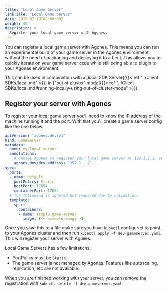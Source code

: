 ```yaml
---
title: "Local Game Server"
linkTitle: "Local Game Server"
date: 2019-02-19T08:00:00Z
weight: 40
description: >
  Register your local game server with Agones.
---
```


You can register a local game server with Agones. This means you can run an experimental build of your game server in the Agones environment without the need of packaging and deploying it to a fleet. This allows you to quickly iterate on your game server code while still being able to plugin to your Agones environment.

This can be used in combination with a [local SDK Server]({{< ref "../Client SDKs/local.md" >}}) in ["out of cluster" mode]({{< ref "../Client SDKs/local.md#running-locally-using-out-of-cluster-mode" >}}).

## Register your server with Agones

To register your local game server you'll need to know the IP address of the machine running it and the port. With that you'll create a game server config like the one below.

```yaml
apiVersion: "agones.dev/v1"
kind: GameServer
metadata:
  name: my-local-server
  annotations:
    # Causes Agones to register your local game server at 192.1.1.2, replace with your server's IP address.
    agones.dev/dev-address: "192.1.1.2"
spec:
  ports:
  - name: default
    portPolicy: Static
    hostPort: 17654
    containerPort: 17654
  # The following is ignored but required due to validation.
  template:
    spec:
      containers:
      - name: simple-game-server
        image: {{< example-image >}}
```

Once you save this to a file make sure you have `kubectl` configured to point to your Agones cluster and then run `kubectl apply -f dev-gameserver.yaml`. This will register your server with Agones.

Local Game Servers has a few limitations:

 * PortPolicy must be `Static`.
 * The game server is not managed by Agones. Features like autoscaling, replication, etc are not available.

When you are finished working with your server, you can remove the registration with `kubectl delete -f dev-gameserver.yaml`
